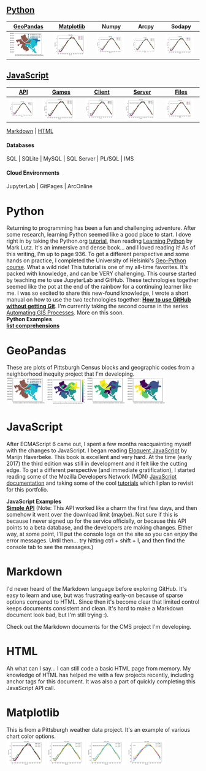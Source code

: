 ## [Python](#Python "Recent Python projects")

| [GeoPandas](#GeoPandas) | [Matplotlib](#Matplotlib) | Numpy | Arcpy | Sodapy | 
| --- | --- | --- | --- | --- |
| [<img src='assets/images/geopandas_pgh_senate_districts.png' width="90%">](#Pandas)   | [<img src='assets/images/indigo-maroon-forestgreen1993_temp_comparision.png' width="90%">](#Matplotlib) | <img src='assets/images/indigo-maroon-forestgreen1993_temp_comparision.png' width="90%"> | <img src='assets/images/indigo-maroon-forestgreen1993_temp_comparision.png' width="90%"> | <img src='assets/images/indigo-maroon-forestgreen1993_temp_comparision.png' width="90%"> |


## [JavaScript](#JavaScript "Recent JavaScript projects")

| [API](#JavaScript) | [Games](#JavaScript) | [Client](#JavaScript) | [Server](#JavaScript)  | [Files](#JavaScript)  |  
| --- | --- | --- | --- | --- |
| [<img src='assets/images/indigo-maroon-forestgreen1993_temp_comparision.png' width="90%">](#Pandas)   | [<img src='assets/images/indigo-maroon-forestgreen1993_temp_comparision.png' width="90%">](#Matplotlib) | <img src='assets/images/indigo-maroon-forestgreen1993_temp_comparision.png' width="90%"> | <img src='assets/images/indigo-maroon-forestgreen1993_temp_comparision.png' width="90%"> | <img src='assets/images/indigo-maroon-forestgreen1993_temp_comparision.png' width="90%"> |  

 [Markdown](#Markdown "Recent Markdown projects")
| [HTML](#HTML "Read about my HTML experience")

#### Databases
 SQL
| SQLite
| MySQL
| SQL Server
| PL/SQL
| IMS

#### Cloud Environments
 JupyterLab
| GitPages
| ArcOnline


# Python <a id="Python"></a>
Returning to programming has been a fun and challenging adventure. After some research, learning Python seemed like a good place to start. I dove right in by taking the Python.org [tutorial](https://docs.python.org/3/tutorial/index.html), then reading [Learning Python](https://learning-python.com/) by Mark Lutz. It's an immersive and dense book... and I loved reading it! As of this writing, I'm up to page 936. To get a different perspective and some hands on practice, I completed the University of Helsinki's [Geo-Python course](https://geo-python-site.readthedocs.io/en/latest/). What a wild ride! This tutorial is one of my all-time favorites. It's packed with knowledge, and can be VERY challenging. This course started by teaching me to use JupyterLab and GitHub. These technologies together seemed like the pot at the end of the rainbow for a continuing learner like me. I was so excited to share this new-found knowledge, I wrote a short manual on how to use the two technologies together: **[How to use GitHub without getting Git](assets/HOWTOUSEGITHUBWITHOUTGETTINGGIT.html)**. I'm currently taking the second course in the series [Automating GIS Processes](https://autogis-site.readthedocs.io/en/latest/). More on this soon.  
**Python Examples**  
 **[list comprehensions](https://nbviewer.jupyter.org/github/gis3dts/Portfolio/blob/gh-pages/NOAA_file_parser.ipynb)**


# GeoPandas <a id="GeoPandas"></a>
These are plots of Pittsburgh Census blocks and geographic codes from a neighborhood inequity project that I'm developing.  
<img src='assets/images/geopandas_pgh_senate_districts.png' width='20%'>
<img src='assets/images/geopandas_pgh_city_council_districts.png' width='20%'>
<img src='assets/images/geopandas_pgh_wards.png' width='20%'>
<img src='assets/images/geopandas_pgh_DPW_districts.png' width='20%'>




# JavaScript  <a id="JavaScript"></a>
After ECMAScript 6 came out, I spent a few months reacquainting myself with the changes to JavaScript. I began reading [Eloquent JavaScript](https://eloquentjavascript.net/) by Marijn Haverbeke. This book is excellent and very hard. At the time (early 2017) the third edition was still in development and it felt like the cutting edge. To get a different perspective (and immediate gratification), I started reading some of the Mozilla Developers Network (MDN) [JavaScript documentation](https://developer.mozilla.org/en-US/docs/Web/JavaScript) and taking some of the cool [tutorials](https://developer.mozilla.org/en-US/docs/Learn/JavaScript/Objects/Object_building_practice) which I plan to revisit for this portfolio.  

**JavaScript Examples**   
**[Simple API](assets/fetch.html)** (Note: This API worked like a charm the first few days, and then somehow it went over the download limit (maybe). Not sure if this is because I never signed up for the service officially, or because this API points to a beta database, and the developers are making changes. Either way, at some point, I'll put the console logs on the site so you can enjoy the error messages. Until then... try hitting ctrl + shift + I, and then find the console tab to see the messages.)

# Markdown  <a id="Markdown"></a>
I'd never heard of the Markdown language before exploring GitHub. It's easy to learn and use, but was frustrating early-on because of sparse options compared to HTML. Since then it's become clear that limited control keeps documents consistent and clean. It's hard to make a Markdown document look bad, but I'm still trying :).

Check out the Markdown documents for the CMS project I'm developing.



# HTML  <a id="HTML"></a>
Ah what can I say... I can still code a basic HTML page from memory. My knowledge of HTML has helped me with a few projects recently, including anchor tags for this document. It was also a part of quickly completing this JavaScript API call.

# Matplotlib <a id="Matplotlib"></a>
This is from a Pittsburgh weather data project. It's an example of various chart color options.  
<img src='assets/images/indigo-maroon-forestgreen1993_temp_comparision.png' width='20%'>
<img src='assets/images/tab_blue-tab_orange-tab_green1993_temp_comparision.png' width='20%'>
<img src='assets/images/tab_grey-tab_olive-tab_cyan1993_temp_comparision.png' width='20%'>
<img src='assets/images/c-m-y1985_temp_comparision.png' width='20%'>

